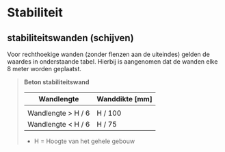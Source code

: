 # Stabiliteit

## stabiliteitswanden (schijven)

Voor rechthoekige wanden (zonder flenzen aan de uiteindes) gelden de waardes in onderstaande tabel. Hierbij is aangenomen dat de wanden elke 8 meter worden geplaatst.

> **Beton stabiliteitswand**
>
> | Wandlengte                 | Wanddikte [mm]     |
> |----------------------------|---------------------|
> |                            |                     |
> | Wandlengte > H / 6        | H / 100             |
> | Wandlengte < H / 6        | H / 75              |
> 
> * H = Hoogte van het gehele gebouw